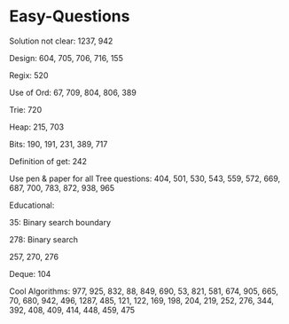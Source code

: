 # Easy-Questions

Solution not clear:
1237, 942

Design:
604, 705, 706, 716, 155

Regix:
520

Use of Ord:
67, 709, 804, 806, 389

Trie:
720

Heap:
215, 703

Bits:
190, 191, 231, 389, 717

Definition of get:
242

Use pen & paper for all Tree questions: 404, 501, 530, 543, 559, 572, 669, 687, 700, 783, 872, 938, 965

Educational:

35: Binary search boundary 

278: Binary search 

257, 270, 276

Deque:
104

Cool Algorithms:
977, 925, 832, 88, 849, 690, 53, 821, 581, 674, 905, 665, 70, 680, 942, 496, 1287, 485, 121, 122, 169, 198, 204, 219, 252, 276, 344, 392,
408, 409, 414, 448, 459, 475
